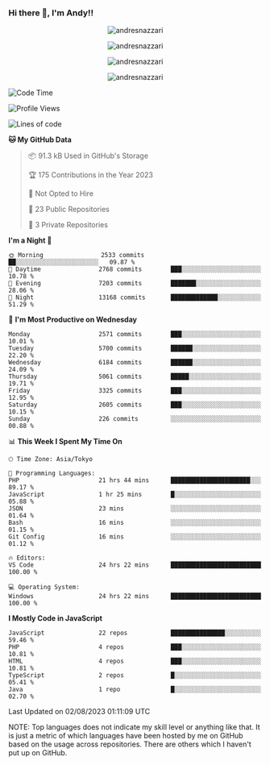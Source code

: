 ### Hi there 👋, I'm Andy!!

<p align="center" >
  <img src="https://github-profile-trophy.vercel.app/?username=AndresNazzari&theme=dracula&column=-1" alt="andresnazzari"/>
</p>

<p align="center">
  <img  src="https://github-readme-stats.vercel.app/api?username=AndresNazzari&count_private=true&show_icons=true&theme=dracula" alt="andresnazzari"/>
</p>
<p align="center">
  <img  src="https://github-readme-stats.vercel.app/api/top-langs/?username=AndresNazzari&layout=compact" alt="andresnazzari"/>
</p>
<p align="center" >
  <img src="https://github-readme-stats.vercel.app/api/wakatime?username=AndresNazzari" alt="andresnazzari"/>
</p>

<!--START_SECTION:waka-->
![Code Time](http://img.shields.io/badge/Code%20Time-724%20hrs%2050%20mins-blue)

![Profile Views](http://img.shields.io/badge/Profile%20Views-1-blue)

![Lines of code](https://img.shields.io/badge/From%20Hello%20World%20I%27ve%20Written-7.1%20million%20lines%20of%20code-blue)

**🐱 My GitHub Data** 

> 📦 91.3 kB Used in GitHub's Storage 
 > 
> 🏆 175 Contributions in the Year 2023
 > 
> 🚫 Not Opted to Hire
 > 
> 📜 23 Public Repositories 
 > 
> 🔑 3 Private Repositories 
 > 
**I'm a Night 🦉** 

```text
🌞 Morning                2533 commits        ██░░░░░░░░░░░░░░░░░░░░░░░   09.87 % 
🌆 Daytime                2768 commits        ███░░░░░░░░░░░░░░░░░░░░░░   10.78 % 
🌃 Evening                7203 commits        ███████░░░░░░░░░░░░░░░░░░   28.06 % 
🌙 Night                  13168 commits       █████████████░░░░░░░░░░░░   51.29 % 
```
📅 **I'm Most Productive on Wednesday** 

```text
Monday                   2571 commits        ███░░░░░░░░░░░░░░░░░░░░░░   10.01 % 
Tuesday                  5700 commits        ██████░░░░░░░░░░░░░░░░░░░   22.20 % 
Wednesday                6184 commits        ██████░░░░░░░░░░░░░░░░░░░   24.09 % 
Thursday                 5061 commits        █████░░░░░░░░░░░░░░░░░░░░   19.71 % 
Friday                   3325 commits        ███░░░░░░░░░░░░░░░░░░░░░░   12.95 % 
Saturday                 2605 commits        ███░░░░░░░░░░░░░░░░░░░░░░   10.15 % 
Sunday                   226 commits         ░░░░░░░░░░░░░░░░░░░░░░░░░   00.88 % 
```


📊 **This Week I Spent My Time On** 

```text
🕑︎ Time Zone: Asia/Tokyo

💬 Programming Languages: 
PHP                      21 hrs 44 mins      ██████████████████████░░░   89.17 % 
JavaScript               1 hr 25 mins        █░░░░░░░░░░░░░░░░░░░░░░░░   05.88 % 
JSON                     23 mins             ░░░░░░░░░░░░░░░░░░░░░░░░░   01.64 % 
Bash                     16 mins             ░░░░░░░░░░░░░░░░░░░░░░░░░   01.15 % 
Git Config               16 mins             ░░░░░░░░░░░░░░░░░░░░░░░░░   01.12 % 

🔥 Editors: 
VS Code                  24 hrs 22 mins      █████████████████████████   100.00 % 

💻 Operating System: 
Windows                  24 hrs 22 mins      █████████████████████████   100.00 % 
```

**I Mostly Code in JavaScript** 

```text
JavaScript               22 repos            ███████████████░░░░░░░░░░   59.46 % 
PHP                      4 repos             ███░░░░░░░░░░░░░░░░░░░░░░   10.81 % 
HTML                     4 repos             ███░░░░░░░░░░░░░░░░░░░░░░   10.81 % 
TypeScript               2 repos             █░░░░░░░░░░░░░░░░░░░░░░░░   05.41 % 
Java                     1 repo              █░░░░░░░░░░░░░░░░░░░░░░░░   02.70 % 
```




 Last Updated on 02/08/2023 01:11:09 UTC
<!--END_SECTION:waka-->

NOTE: Top languages does not indicate my skill level or anything like that. It is just a metric of which languages have been hosted by me on GitHub based on the usage across repositories. There are others which I haven't put up on GitHub.

<!-- Here are some ideas to get you started:

-   🔭 I’m currently working on ...
-   🌱 I’m currently learning ...
-   👯 I’m looking to collaborate on ...
-   🤔 I’m looking for help with ...
-   💬 Ask me about ...
-   📫 How to reach me: ...
-   😄 Pronouns: ...
-   ⚡ Fun fact: ... -->
